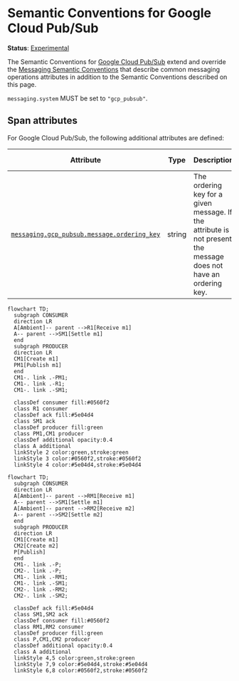 <!--- Hugo front matter used to generate the website version of this page:
linkTitle: Google Cloud Pub/Sub
--->

# Semantic Conventions for Google Cloud Pub/Sub

**Status**: [Experimental][DocumentStatus]

The Semantic Conventions for [Google Cloud Pub/Sub](https://cloud.google.com/pubsub) extend and override the [Messaging Semantic Conventions](README.md) that describe common messaging operations attributes in addition to the Semantic Conventions described on this page.

`messaging.system` MUST be set to `"gcp_pubsub"`.

## Span attributes

For Google Cloud Pub/Sub, the following additional attributes are defined:
<!-- semconv messaging.gcp_pubsub(full,tag=tech-specific-gcp-pubsub) -->
| Attribute  | Type | Description  | Examples  | Requirement Level |
|---|---|---|---|---|
| [`messaging.gcp_pubsub.message.ordering_key`](../attributes-registry/messaging.md) | string | The ordering key for a given message. If the attribute is not present, the message does not have an ordering key. | `ordering_key` | Conditionally Required: If the message type has an ordering key set. |
<!-- endsemconv -->




```mermaid
flowchart TD;
  subgraph CONSUMER
  direction LR
  A[Ambient]-- parent -->R1[Receive m1]
  A-- parent -->SM1[Settle m1]
  end
  subgraph PRODUCER
  direction LR
  CM1[Create m1]
  PM1[Publish m1]
  end
  CM1-. link .-PM1;
  CM1-. link .-R1;
  CM1-. link .-SM1;

  classDef consumer fill:#0560f2
  class R1 consumer
  classDef ack fill:#5e04d4
  class SM1 ack
  classDef producer fill:green
  class PM1,CM1 producer
  classDef additional opacity:0.4
  class A additional
  linkStyle 2 color:green,stroke:green
  linkStyle 3 color:#0560f2,stroke:#0560f2
  linkStyle 4 color:#5e04d4,stroke:#5e04d4
```


```mermaid
flowchart TD;
  subgraph CONSUMER
  direction LR
  A[Ambient]-- parent -->RM1[Receive m1]
  A-- parent -->SM1[Settle m1]
  A[Ambient]-- parent -->RM2[Receive m2]
  A-- parent -->SM2[Settle m2]
  end
  subgraph PRODUCER
  direction LR
  CM1[Create m1]
  CM2[Create m2]
  P[Publish]
  end
  CM1-. link .-P;
  CM2-. link .-P;
  CM1-. link .-RM1;
  CM1-. link .-SM1;
  CM2-. link .-RM2;
  CM2-. link .-SM2;

  classDef ack fill:#5e04d4
  class SM1,SM2 ack
  classDef consumer fill:#0560f2
  class RM1,RM2 consumer
  classDef producer fill:green
  class P,CM1,CM2 producer
  classDef additional opacity:0.4
  class A additional
  linkStyle 4,5 color:green,stroke:green
  linkStyle 7,9 color:#5e04d4,stroke:#5e04d4
  linkStyle 6,8 color:#0560f2,stroke:#0560f2
```

[DocumentStatus]: https://github.com/open-telemetry/opentelemetry-specification/tree/v1.26.0/specification/document-status.md
